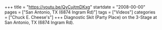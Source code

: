 +++
title = "https://youtu.be/QyCujtmDKxg"
startdate = "2008-00-00"
pages = ["San Antonio, TX (6874 Ingram Rd)"]
tags = ["Videos"]
categories = ["Chuck E. Cheese's"]
+++
Diagnostic Skit (Party Place) on the 3-Stage at San Antonio, TX (6874 Ingram Rd).
